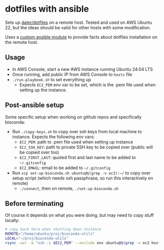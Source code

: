 # dotfiles with ansible

Sets up [daler/dotfiles](https://github.com/daler/dotfiles) on a remote host. Tested and used on AWS Ubuntu 22, but
the ideas should be valid for other hosts with some modification.

Uses a [custom ansible module](library/dotfile_facts.py) to provide facts about dotfiles installation on
the remote host.

## Usage

- In AWS Console, start a new AWS instance running Ubuntu 24.04 LTS
- Once running, add public IP from AWS Console to `hosts` file
- `./run-playbook.sh` to set everything up
  - Expects `EC2_PEM` env var to be set, which is the .pem file used when setting up the instance.

## Post-ansible setup

Some specific setup when working on github repos and specifically bioconda:

- Run `./copy-keys.sh` to copy over ssh keys from local machine to instance. Expects the following env vars:
  - `EC2_PEM`: path to .pem file used when setting up instance
  - `EC2_SSH_KEY`: path to private SSH key to be copied over (public will be copied over too)
  - `EC2_FIRST_LAST`: quoted first and last name to be added to `~/.gitconfig`
  - `EC2_EMAIL`: email to be added to `~/.gitconfig`
- Run `scp set-up-bioconda.sh ubuntu@$(grep -v ec2):~/` to copy over setup script
  (which needs ssh passphrase, so run this interactively on remote)
  - `./connect`, then on remote, `./set-up-bioconda.sh`

## Before terminating

Of course it depends on what you were doing, but may need to copy stuff
locally:

```bash
# copy back here when shutting down instance
REMOTE="/home/ubuntu/proj/bioconda-utils"
LOCAL="~/proj/bioconda-utils"
rsync -avr -e "ssh -i $EC2_PEM" --exclude env ubuntu@$(grep -v ec2 hosts):$REMOTE $LOCAL
```
